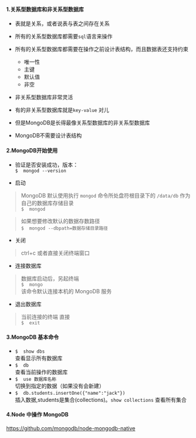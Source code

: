#### 1.关系型数据库和非关系型数据库
- 表就是关系，或者说表与表之间存在关系
- 所有的关系型数据库都需要`sql`语言来操作
- 所有的关系型数据库都需要在操作之前设计表结构，而且数据表还支持约束
  - 唯一性
  - 主键
  - 默认值
  - 非空

- 非关系型数据库非常灵活
- 有的非关系型数据库就是`key-value` 对儿
- 但是MongoDB是长得最像关系型数据库的非关系型数据库
- MongoDB不需要设计表结构

#### 2.MongoDB开始使用
- 验证是否安装成功，版本：<br />
`$  mongod --version`

- 启动
> MongoDB 默认使用执行 `mongod` 命令所处盘符根目录下的 `/data/db` 作为自己的数据库存储目录<br />
`$  mongod`

> 如果想要修改默认的数据存数路径<br />
`$  mongod --dbpath=数据存储目录路径`

- 关闭<br />
> ctrl+c 或者直接关闭终端窗口

- 连接数据库
> 数据库启动后，另起终端 <br />
> `$  mongo`<br />该命令默认连接本机的 MongoDB 服务

- 退出数据库
> 当前连接的终端 直接<br />
> `$  exit`

#### 3.MongoDB 基本命令
- `$  show dbs`<br/>
查看显示所有数据库
- `$  db`<br/>
  查看当前操作的数据库
- `$  use 数据库名称`<br/>
  切换到指定的数据（如果没有会新建）
- `$  db.students.insertOne({"name":"jack"})`<br/>
  插入数据,students是集合(collections)。`show collections` 查看所有集合


#### 4.Node 中操作 MongoDB 
https://github.com/mongodb/node-mongodb-native


